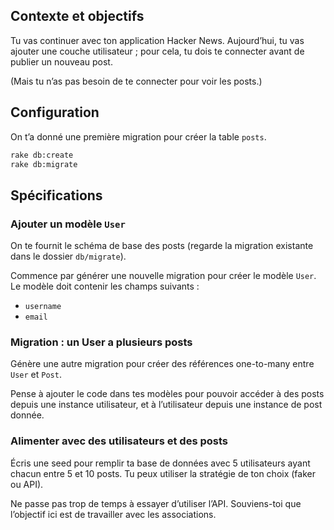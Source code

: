 ## Contexte et objectifs

Tu vas continuer avec ton application Hacker News. Aujourd’hui, tu vas
ajouter une couche utilisateur ; pour cela, tu dois te connecter avant
de publier un nouveau post.

(Mais tu n’as pas besoin de te connecter pour voir les posts.)

## Configuration

On t’a donné une première migration pour créer la table `posts`.

```bash
rake db:create
rake db:migrate
```

## Spécifications

### Ajouter un modèle `User`

On te fournit le schéma de base des posts (regarde la migration
existante dans le dossier `db/migrate`).

Commence par générer une nouvelle migration pour créer le modèle `User`.
Le modèle doit contenir les champs suivants :

-   `username`
-   `email`

### Migration : un User a plusieurs posts

Génère une autre migration pour créer des références one-to-many entre
`User` et `Post`.

Pense à ajouter le code dans tes modèles pour pouvoir accéder à des
posts depuis une instance utilisateur, et à l’utilisateur depuis
une instance de post donnée.

### Alimenter avec des utilisateurs et des posts

Écris une seed pour remplir ta base de données avec 5 utilisateurs
ayant chacun entre 5 et 10 posts. Tu peux utiliser la stratégie de ton
choix (faker ou API).

Ne passe pas trop de temps à essayer d’utiliser l’API. Souviens-toi que
l’objectif ici est de travailler avec les associations.
